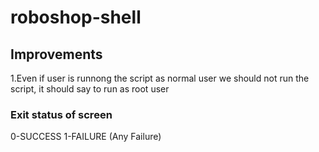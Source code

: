 # roboshop-shell

## Improvements
1.Even if user is runnong the script as normal user we should not run the script, it should say to run as root user



### Exit status of screen
0-SUCCESS
1-FAILURE (Any Failure)